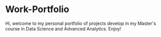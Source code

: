 # Work-Portfolio
Hi, welcome to my personal portfolio of projects develop in my Master's course in Data Science and Advanced Analytics. Enjoy!
